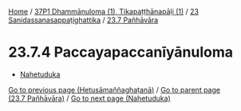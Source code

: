 
[Home](/) / [37P1 Dhammānuloma (1), Tikapaṭṭhānapāḷi (1)](../...md) / [23 Sanidassanasappaṭighattika](...md) / [23.7 Pañhāvāra](../37P1/23/23.7.md)

# 23.7.4 Paccayapaccanīyānuloma

* [Nahetuduka](23.7.4/Nahetuduka.md)

[Go to previous page (Hetusāmaññaghaṭanā)](23.7.3/Hetusamannaghatana.md) / [Go to parent page (23.7 Pañhāvāra)](../37P1/23/23.7.md) / [Go to next page (Nahetuduka)](23.7.4/Nahetuduka.md)


